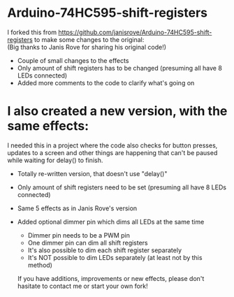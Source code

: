 # Arduino-74HC595-shift-registers
I forked this from https://github.com/janisrove/Arduino-74HC595-shift-registers to make some changes to the original:<br/>
(Big thanks to Janis Rove for sharing his original code!)
- Couple of small changes to the effects
- Only amount of shift registers has to be changed (presuming all have 8 LEDs connected)
- Added more comments to the code to clarify what's going on

# I also created a new version, with the same effects:
I needed this in a project where the code also checks for button presses, updates to a screen and other things are happening that can't be paused while waiting for delay() to finish.
- Totally re-written version, that doesn't use "delay()"
- Only amount of shift registers need to be set (presuming all have 8 LEDs connected)
- Same 5 effects as in Janis Rove's version
- Added optional dimmer pin which dims all LEDs at the same time
  - Dimmer pin needs to be a PWM pin
  - One dimmer pin can dim all shift registers
  - It's also possible to dim each shift register separately
  - It's NOT possible to dim LEDs separately (at least not by this method)
  
  If you have additions, improvements or new effects, please don't hasitate to contact me or start your own fork!
